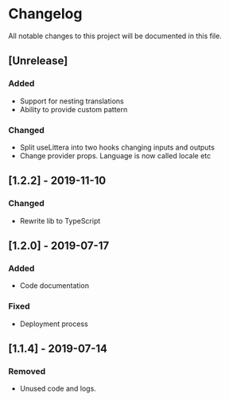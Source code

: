 # Changelog

All notable changes to this project will be documented in this file.

## [Unrelease]
### Added
- Support for nesting translations
- Ability to provide custom pattern

### Changed
- Split useLittera into two hooks changing inputs and outputs
- Change provider props. Language is now called locale etc

## [1.2.2] - 2019-11-10
### Changed
-   Rewrite lib to TypeScript

## [1.2.0] - 2019-07-17
### Added
-   Code documentation

### Fixed
-   Deployment process

## [1.1.4] - 2019-07-14
### Removed

-   Unused code and logs.
